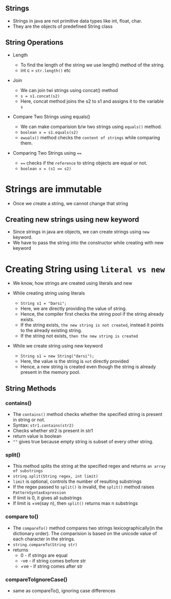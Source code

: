 ## Strings

* Strings in java are not primitive data types like int, float, char.
* They are the objects of predefined String class

## String Operations

* Length
  * To find the length of the string we use length() method of the string.
  * int c = `str.length()` etc

* Join 
  * We can join twi strings using concat() method
  * `s = s1.concat(s2)`
  * Here, concat method joins the s2 to s1 and assigns it to the variable `s`

* Compare Two Strings using equals()
  * We can make comparision b/w two strings using `equals()` method.
  * `boolean x = s1.equals(s2)`
  * `ewuals()` method checks the `content of strings` while comparing them.
  
* Comparing Two Strings using `==`
  * `==` checks if the  `reference` to string objects are equal or not.
  * `boolean x = (s1 == s2)`

# Strings are immutable

* Once we create a string, we cannot change that string

## Creating new strings using new keyword

* Since strings in java are objects, we can create strings using `new` keyword.
* We have to pass the string into the constructor while creating with new keyword

# Creating String using `literal vs new`

* We know, how strings are created using literals and new
* While creating string using literals
  * `String s1 = "Darsi";`
  * Here, we are directly providing the value of string.
  * Hence, the compiler first checks the string pool if the string already exists.
  * If the string exists, `the new string is not created`, instead it points to the already existing string.
  * If the string not exists, `then the new string is created`

* While we create string using new keyword
  * `String s1 = new String("darsi");`
  * Here, the value is the string is `not` directly provided
  * Hence, a new string is created even though the string is already present in the memory pool.

## String Methods

### contains()

* The `contains()` method checks whether the specified string is present in string or not.
* Syntax: `str1.contains(str2)`
* Checks whether str2 is present in str1
* return value is boolean
* `""` gives true because empty string is subset of every other string.

### split()
* This method splits the string at the specified regex and returns `an array of substrings`
* `string.split(String regex, int limit)`
* `limit` is optional, controls the number of resulting substrings
* If the regex passed to `split()` is invalid, the `split()` method raises `PatternSyntaxExpression`
* If limit is 0, it gives all substrings
* If limit is +ve(say n), then `split()` returns max n substrings

### compare to()
* The `compareTo()` method compares two strings lexicographically(in the dictionary order). The comparision is based on the unicode value of each character in the strings.
* `string.compareTo(String str)`
* returns
  * 0 - if strings are equal
  * -ve - if string comes before str
  * +ve - if string comes after str

### compareToIgnoreCase()

* same as compareTo(), ignoring case differences

